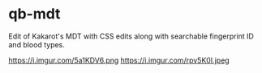 # qb-mdt

Edit of Kakarot's MDT with CSS edits along with searchable fingerprint ID and blood types.

https://i.imgur.com/5a1KDV6.png
https://i.imgur.com/rpv5K0I.jpeg
